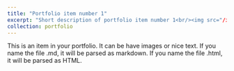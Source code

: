 ```yaml
---
title: "Portfolio item number 1"
excerpt: "Short description of portfolio item number 1<br/><img src="/images/IMG_9974-768x576.jpg" height="180" width = "150"/>"
collection: portfolio
---
```


This is an item in your portfolio. It can be have images or nice text. If you name the file .md, it will be parsed as markdown. If you name the file .html, it will be parsed as HTML. 

